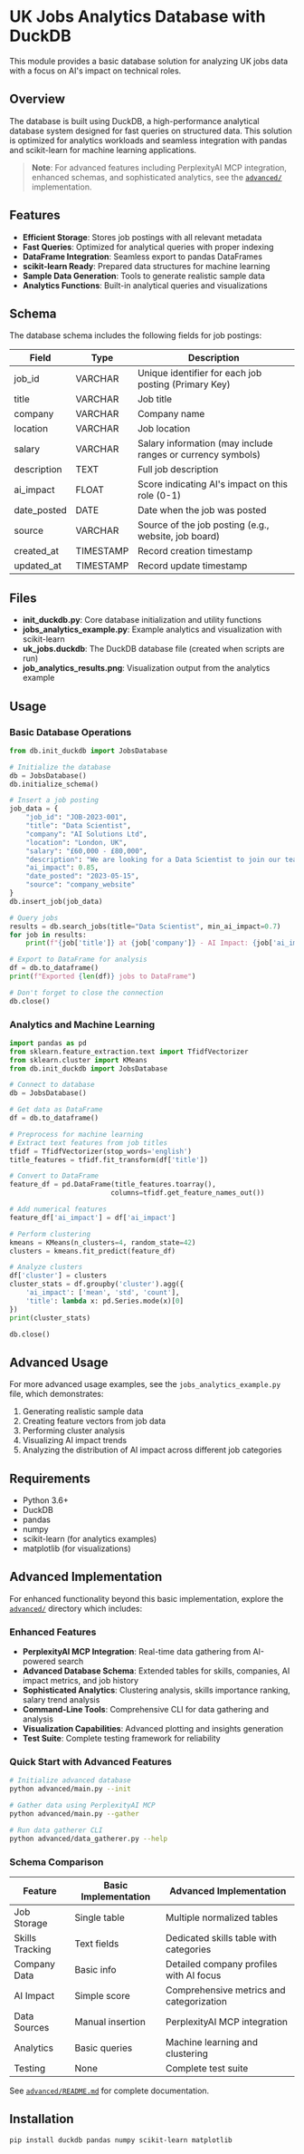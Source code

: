 # UK Jobs Analytics Database with DuckDB

This module provides a basic database solution for analyzing UK jobs data with a focus on AI's impact on technical roles.

## Overview

The database is built using DuckDB, a high-performance analytical database system designed for fast queries on structured data. This solution is optimized for analytics workloads and seamless integration with pandas and scikit-learn for machine learning applications.

> **Note**: For advanced features including PerplexityAI MCP integration, enhanced schemas, and sophisticated analytics, see the [`advanced/`](../advanced/) implementation.

## Features

- **Efficient Storage**: Stores job postings with all relevant metadata
- **Fast Queries**: Optimized for analytical queries with proper indexing
- **DataFrame Integration**: Seamless export to pandas DataFrames
- **scikit-learn Ready**: Prepared data structures for machine learning
- **Sample Data Generation**: Tools to generate realistic sample data
- **Analytics Functions**: Built-in analytical queries and visualizations

## Schema

The database schema includes the following fields for job postings:

| Field | Type | Description |
|-------|------|-------------|
| job_id | VARCHAR | Unique identifier for each job posting (Primary Key) |
| title | VARCHAR | Job title |
| company | VARCHAR | Company name |
| location | VARCHAR | Job location |
| salary | VARCHAR | Salary information (may include ranges or currency symbols) |
| description | TEXT | Full job description |
| ai_impact | FLOAT | Score indicating AI's impact on this role (0-1) |
| date_posted | DATE | Date when the job was posted |
| source | VARCHAR | Source of the job posting (e.g., website, job board) |
| created_at | TIMESTAMP | Record creation timestamp |
| updated_at | TIMESTAMP | Record update timestamp |

## Files

- **init_duckdb.py**: Core database initialization and utility functions
- **jobs_analytics_example.py**: Example analytics and visualization with scikit-learn
- **uk_jobs.duckdb**: The DuckDB database file (created when scripts are run)
- **job_analytics_results.png**: Visualization output from the analytics example

## Usage

### Basic Database Operations

```python
from db.init_duckdb import JobsDatabase

# Initialize the database
db = JobsDatabase()
db.initialize_schema()

# Insert a job posting
job_data = {
    "job_id": "JOB-2023-001",
    "title": "Data Scientist",
    "company": "AI Solutions Ltd",
    "location": "London, UK",
    "salary": "£60,000 - £80,000",
    "description": "We are looking for a Data Scientist to join our team...",
    "ai_impact": 0.85,
    "date_posted": "2023-05-15",
    "source": "company_website"
}
db.insert_job(job_data)

# Query jobs
results = db.search_jobs(title="Data Scientist", min_ai_impact=0.7)
for job in results:
    print(f"{job['title']} at {job['company']} - AI Impact: {job['ai_impact']}")

# Export to DataFrame for analysis
df = db.to_dataframe()
print(f"Exported {len(df)} jobs to DataFrame")

# Don't forget to close the connection
db.close()
```

### Analytics and Machine Learning

```python
import pandas as pd
from sklearn.feature_extraction.text import TfidfVectorizer
from sklearn.cluster import KMeans
from db.init_duckdb import JobsDatabase

# Connect to database
db = JobsDatabase()

# Get data as DataFrame
df = db.to_dataframe()

# Preprocess for machine learning
# Extract text features from job titles
tfidf = TfidfVectorizer(stop_words='english')
title_features = tfidf.fit_transform(df['title'])

# Convert to DataFrame
feature_df = pd.DataFrame(title_features.toarray(), 
                         columns=tfidf.get_feature_names_out())

# Add numerical features
feature_df['ai_impact'] = df['ai_impact']

# Perform clustering
kmeans = KMeans(n_clusters=4, random_state=42)
clusters = kmeans.fit_predict(feature_df)

# Analyze clusters
df['cluster'] = clusters
cluster_stats = df.groupby('cluster').agg({
    'ai_impact': ['mean', 'std', 'count'],
    'title': lambda x: pd.Series.mode(x)[0]
})
print(cluster_stats)

db.close()
```

## Advanced Usage

For more advanced usage examples, see the `jobs_analytics_example.py` file, which demonstrates:

1. Generating realistic sample data
2. Creating feature vectors from job data
3. Performing cluster analysis
4. Visualizing AI impact trends
5. Analyzing the distribution of AI impact across different job categories

## Requirements

- Python 3.6+
- DuckDB
- pandas
- numpy
- scikit-learn (for analytics examples)
- matplotlib (for visualizations)

## Advanced Implementation

For enhanced functionality beyond this basic implementation, explore the [`advanced/`](../advanced/) directory which includes:

### Enhanced Features
- **PerplexityAI MCP Integration**: Real-time data gathering from AI-powered search
- **Advanced Database Schema**: Extended tables for skills, companies, AI impact metrics, and job history
- **Sophisticated Analytics**: Clustering analysis, skills importance ranking, salary trend analysis
- **Command-Line Tools**: Comprehensive CLI for data gathering and analysis
- **Visualization Capabilities**: Advanced plotting and insights generation
- **Test Suite**: Complete testing framework for reliability

### Quick Start with Advanced Features
```bash
# Initialize advanced database
python advanced/main.py --init

# Gather data using PerplexityAI MCP
python advanced/main.py --gather

# Run data gatherer CLI
python advanced/data_gatherer.py --help
```

### Schema Comparison

| Feature | Basic Implementation | Advanced Implementation |
|---------|---------------------|------------------------|
| Job Storage | Single table | Multiple normalized tables |
| Skills Tracking | Text fields | Dedicated skills table with categories |
| Company Data | Basic info | Detailed company profiles with AI focus |
| AI Impact | Simple score | Comprehensive metrics and categorization |
| Data Sources | Manual insertion | PerplexityAI MCP integration |
| Analytics | Basic queries | Machine learning and clustering |
| Testing | None | Complete test suite |

See [`advanced/README.md`](../advanced/README.md) for complete documentation.

## Installation

```bash
pip install duckdb pandas numpy scikit-learn matplotlib